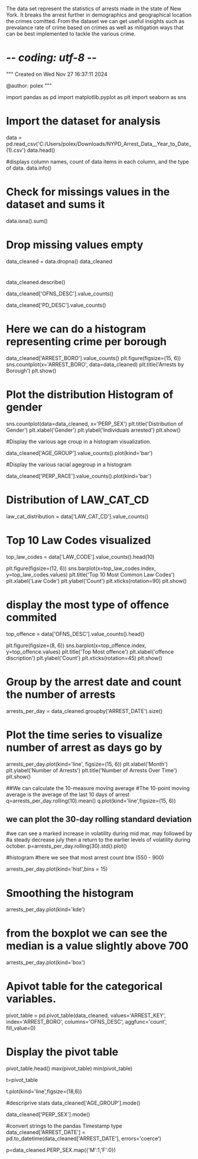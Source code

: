 The data set represent the statistics of arrests made in the state of New York. It breaks the arrest further in demographics and geographical location the crimes comitted.
From the dataset we can get useful insights such as prevalance rate of crime based on crimes as well as mitigation ways that can be best implemented to tackle the various crime.
# -*- coding: utf-8 -*-
"""
Created on Wed Nov 27 16:37:11 2024

@author: polex
"""

import pandas as pd
import matplotlib.pyplot as plt
import seaborn as sns

# Import the dataset for analysis 
data = pd.read_csv('C:/Users/polex/Downloads/NYPD_Arrest_Data__Year_to_Date_ (1).csv')
data.head()

#displays column names, count of data items in each column, and the type of data. 
data.info()

# Check for missings values in the dataset and sums it
data.isna().sum()

# Drop missing values empty
data_cleaned = data.dropna()
data_cleaned



#
data_cleaned.describe()

data_cleaned['OFNS_DESC'].value_counts()

data_cleaned['PD_DESC'].value_counts()

# Here we can do a histogram representing crime per borough

data_cleaned['ARREST_BORO'].value_counts()
plt.figure(figsize=(15, 6))
sns.countplot(x='ARREST_BORO', data=data_cleaned)
plt.title('Arrests by Borough')
plt.show()


# Plot the distribution Histogram of gender

sns.countplot(data=data_cleaned, x='PERP_SEX')
plt.title('Distribution of Gender')
plt.xlabel('Gender')
plt.ylabel('Individuals arrested')
plt.show()


#Display the various age croup in a histogram visualization.

data_cleaned['AGE_GROUP'].value_counts().plot(kind='bar')

#Display the various racial agegroup in a histogram 

data_cleaned['PERP_RACE'].value_counts().plot(kind='bar')




# Distribution of LAW_CAT_CD
law_cat_distribution = data['LAW_CAT_CD'].value_counts()



# Top 10 Law Codes visualized
top_law_codes = data['LAW_CODE'].value_counts().head(10)

plt.figure(figsize=(12, 6))
sns.barplot(x=top_law_codes.index, y=top_law_codes.values)
plt.title('Top 10 Most Common Law Codes')
plt.xlabel('Law Code')
plt.ylabel('Count')
plt.xticks(rotation=90)
plt.show()


# display the most type of offence commited
top_offence = data['OFNS_DESC'].value_counts().head()

plt.figure(figsize=(8, 6))
sns.barplot(x=top_offence.index, y=top_offence.values)
plt.title('Top  Most offence')
plt.xlabel('offence discription')
plt.ylabel('Count')
plt.xticks(rotation=45)
plt.show()

# Group by the arrest date and count the number of arrests
arrests_per_day = data_cleaned.groupby('ARREST_DATE').size()
# Plot the time series to visualize number of arrest as days go by 
arrests_per_day.plot(kind='line', figsize=(15, 6))
plt.xlabel('Month')
plt.ylabel('Number of Arrests')
plt.title('Number of Arrests Over Time')
plt.show()

##We can calculate the 10-measure moving average 
#The 10-point moving average is the average of the last 10 days  of arrest
q=arrests_per_day.rolling(10).mean()
q.plot(kind='line',figsize=(15, 6))
## we can plot the 30-day rolling standard deviation
#we can see a marked increase in volatility during mid mar, may followed by
#a steady decrease july then a return to the earlier levels of volatility during october.
p=arrests_per_day.rolling(30).std().plot()

#histogram 
#here we see that most arrest count btw (550 - 900)

arrests_per_day.plot(kind='hist',bins = 15)

# Smoothing the histogram
arrests_per_day.plot(kind='kde')

# from the boxplot we can see the median is a value slightly above 700
arrests_per_day.plot(kind='box')

# Apivot table for the categorical variables.
pivot_table = pd.pivot_table(data_cleaned, values='ARREST_KEY', index='ARREST_BORO', columns='OFNS_DESC', aggfunc='count', fill_value=0)
# Display the pivot table
pivot_table.head()
max(pivot_table)
min(pivot_table)

t=pivot_table

t.plot(kind='line',figsize=(18,6))


#descriprive stats 
data_cleaned['AGE_GROUP'].mode()


data_cleaned['PERP_SEX'].mode()

#convert strings to the pandas Timestamp type
data_cleaned['ARREST_DATE'] = pd.to_datetime(data_cleaned['ARREST_DATE'], errors='coerce')



p=data_cleaned.PERP_SEX.map({'M':1,'F':0})
#
